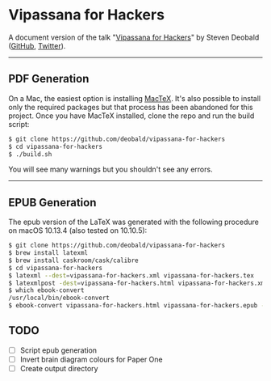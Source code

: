 # Vipassana for Hackers

A document version of the talk "[Vipassana for Hackers](https://www.youtube.com/watch?v=1BWYqHbF00c)" by Steven Deobald ([GitHub](https://github.com/deobald), [Twitter](https://twitter.com/deobald)).

---

## PDF Generation

On a Mac, the easiest option is installing [MacTeX](https://tug.org/mactex/mactex-download.html). It's also possible to install only the required packages but that process has been abandoned for this project. Once you have MacTeX installed, clone the repo and run the build script:

```sh
$ git clone https://github.com/deobald/vipassana-for-hackers
$ cd vipassana-for-hackers
$ ./build.sh
```

You will see many warnings but you shouldn't see any errors.

---

## EPUB Generation

The epub version of the LaTeX was generated with the following procedure on macOS 10.13.4 (also tested on 10.10.5):

```sh
$ git clone https://github.com/deobald/vipassana-for-hackers
$ brew install latexml
$ brew install caskroom/cask/calibre
$ cd vipassana-for-hackers
$ latexml --dest=vipassana-for-hackers.xml vipassana-for-hackers.tex
$ latexmlpost -dest=vipassana-for-hackers.html vipassana-for-hackers.xml
$ which ebook-convert
/usr/local/bin/ebook-convert
$ ebook-convert vipassana-for-hackers.html vipassana-for-hackers.epub --language en --output-profile=kindle --authors="Steven Deobald" --title="Vipassana for Hackers"
```

## TODO

- [ ] Script epub generation
- [ ] Invert brain diagram colours for Paper One
- [ ] Create output directory
